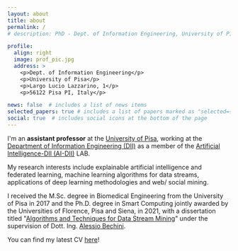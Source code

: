 ```yaml
---
layout: about
title: about
permalink: /
# description: PhD - Dept. of Information Engineering, University of Pisa

profile:
  align: right
  image: prof_pic.jpg
  address: >
    <p>Dept. of Information Engineering</p>
    <p>University of Pisa</p>
    <p>Largo Lucio Lazzarino, 1</p>
    <p>56122 Pisa PI, Italy</p>

news: false  # includes a list of news items
selected_papers: true # includes a list of papers marked as "selected={true}"
social: true  # includes social icons at the bottom of the page
---
```


I'm an **assistant professor** at the <a href="https://www.unipi.it" target="_blank">University of Pisa</a>, working at the <a href="https://www.dii.unipi.it" target="_blank">Department of Information Engineering (DII)</a> as a member of the <a href="#" target="_blank">Artificial Intelligence-DII (AI-DII)</a> LAB.
 
My research interests include explainable artificial intelligence and federated learning, machine learning algorithms for data streams, applications of deep learning methodologies and web/ social mining.

I received the M.Sc. degree in Biomedical Engineering from the University of Pisa in 2017 and the Ph.D. degree in Smart Computing jointly awarded by the Universities of Florence, Pisa and Siena, in 2021, with a dissertation titled "<a href="https://flore.unifi.it/handle/2158/1235915#.YQkjgEDOPb0" target="_blank">Algorithms and Techniques for Data Stream Mining</a>" under the supervision of Dott. Ing. <a href="http://www.iet.unipi.it/a.bechini/BechiniHome.html" target="_blank">Alessio Bechini</a>.

You can find my latest CV [here](./assets/pdf/CV.pdf)! 